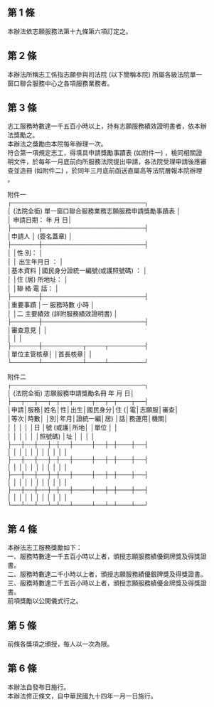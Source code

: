 第 1 條
-------
本辦法依志願服務法第十九條第六項訂定之。

第 2 條
-------
本辦法所稱志工係指志願參與司法院 (以下簡稱本院) 所屬各級法院單一  
窗口聯合服務中心之各項服務業務者。

第 3 條
-------
志工服務時數達一千五百小時以上，持有志願服務績效證明書者，依本辦  
法獎勵之。  
本辦法之獎勵由本院每年辦理一次。  
符合第一項規定志工，得填具申請獎勵事蹟表 (如附件一) ，檢同相關證  
明文件，於每年一月底前向所服務法院提出申請，各法院受理申請後應審  
查並造冊 (如附件二) ，於同年三月底前函送直屬高等法院層報本院辦理  
。  
  
附件一                                                            
┌──────────────────────────────┐  
│ (法院全銜) 單一窗口聯合服務業務志願服務申請獎勵事蹟表      │  
│                                申請日期：    年    月    日│  
├──────┬───────────────────────┤  
│申請人      │                                   (簽名蓋章) │  
├──────┼───────────────────────┤  
│            │性          別：                              │  
│            │  出生年月日  ：                              │  
│基本資料    │國民身分證統一編號(或護照號碼) ：             │  
│            │住 (居) 所地址：                              │  
│            │聯  絡  電  話：                              │  
├──────┼───────────────────────┤  
│重要事蹟    │一  服務時數                  小時            │  
│            │二  主要績效 (詳附服務績效證明書)             │  
├──────┼───────────────────────┤  
│審查意見    │                                              │  
│            │                                              │  
├──────┼─────────┬────┬────────┤  
│單位主管核章│                  │首長核章│                │  
└──────┴─────────┴────┴────────┘  
  
附件二  
┌──────────────────────────────┐  
│ (法院全銜) 志願服務申請獎勵名冊              年    月    日│  
├──┬──┬──┬─┬──┬────┬──┬─┬───┬──┤  
│申請│服務│姓名│性│出生│國民身分│住 (│電│志願服│審查│  
│等次│時數│    │別│年月│證統一編│居) │話│務運用│機關│  
│    │    │    │  │日  │號 (或護│所地│  │單位  │    │  
│    │    │    │  │    │照號碼) │址  │  │      │    │  
├──┼──┼──┼─┼──┼────┼──┼─┼───┼──┤  
│    │    │    │  │    │        │    │  │      │    │  
├──┼──┼──┼─┼──┼────┼──┼─┼───┼──┤  
│    │    │    │  │    │        │    │  │      │    │  
├──┼──┼──┼─┼──┼────┼──┼─┼───┼──┤  
│    │    │    │  │    │        │    │  │      │    │  
├──┼──┼──┼─┼──┼────┼──┼─┼───┼──┤  
│    │    │    │  │    │        │    │  │      │    │  
└──┴──┴──┴─┴──┴────┴──┴─┴───┴──┘

第 4 條
-------
本辦法志工服務獎勵如下：  
一、服務時數達一千五百小時以上者，頒授志願服務績優銅牌獎及得獎證  
    書。  
二、服務時數達二千小時以上者，頒授志願服務績優銀牌獎及得獎證書。  
三、服務時數達二千五百小時以上者，頒授志願服務績優金牌獎及得獎證  
    書。  
前項獎勵以公開儀式行之。

第 5 條
-------
前條各獎項之頒授，每人以一次為限。

第 6 條
-------
本辦法自發布日施行。  
本辦法修正條文，自中華民國九十四年一月一日施行。

